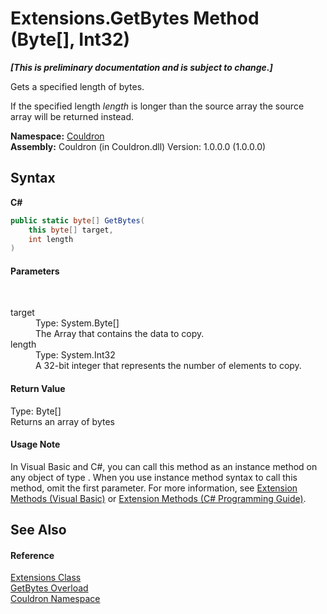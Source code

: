 # Extensions.GetBytes Method (Byte[], Int32)
 _**\[This is preliminary documentation and is subject to change.\]**_

Gets a specified length of bytes. 

 If the specified length *length* is longer than the source array the source array will be returned instead.

**Namespace:**&nbsp;<a href="N_Couldron">Couldron</a><br />**Assembly:**&nbsp;Couldron (in Couldron.dll) Version: 1.0.0.0 (1.0.0.0)

## Syntax

**C#**<br />
``` C#
public static byte[] GetBytes(
	this byte[] target,
	int length
)
```


#### Parameters
&nbsp;<dl><dt>target</dt><dd>Type: System.Byte[]<br />The Array that contains the data to copy.</dd><dt>length</dt><dd>Type: System.Int32<br />A 32-bit integer that represents the number of elements to copy.</dd></dl>

#### Return Value
Type: Byte[]<br />Returns an array of bytes

#### Usage Note
In Visual Basic and C#, you can call this method as an instance method on any object of type . When you use instance method syntax to call this method, omit the first parameter. For more information, see <a href="http://msdn.microsoft.com/en-us/library/bb384936.aspx">Extension Methods (Visual Basic)</a> or <a href="http://msdn.microsoft.com/en-us/library/bb383977.aspx">Extension Methods (C# Programming Guide)</a>.

## See Also


#### Reference
<a href="T_Couldron_Extensions">Extensions Class</a><br /><a href="Overload_Couldron_Extensions_GetBytes">GetBytes Overload</a><br /><a href="N_Couldron">Couldron Namespace</a><br />